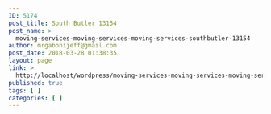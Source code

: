 ```yaml
---
ID: 5174
post_title: South Butler 13154
post_name: >
  moving-services-moving-services-moving-services-southbutler-13154
author: mrgabonijeff@gmail.com
post_date: 2018-03-28 01:38:35
layout: page
link: >
  http://localhost/wordpress/moving-services-moving-services-moving-services-southbutler-13154/
published: true
tags: [ ]
categories: [ ]
---
```

